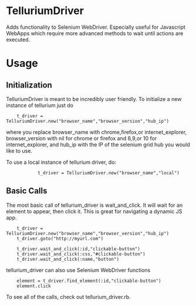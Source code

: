 TelluriumDriver
===============
Adds functionality to Selenium WebDriver. Especially useful for Javascript WebApps which require more advanced methods to wait until actions are executed. 

Usage
===============
Initialization
---------------
TelluriumDriver is meant to be incredibly user friendly. To initialize a new instance of tellurium just do

		t_driver = TelluriumDriver.new("browser_name","browser_version","hub_ip")

where you replace browser_name with chrome,firefox,or internet_explorer, browser_version with nil for chrome or firefox and 8,9,or 10 for internet_explorer, and hub_ip with the IP of the selenium grid hub you would like to use.

To use a local instance of tellurium driver, do:

       	       	t_driver = TelluriumDriver.new("browser_name","local")

Basic Calls
--------------
The most basic call of tellurium_driver is wait_and_click. It will wait for an element to appear, then click it. This is great for navigating a dynamic JS app. 

		t_driver = TelluriumDriver.new("browser_name","browser_version","hub_ip")
		t_driver.goto("http://myurl.com")

		t_driver.wait_and_click(:id,"clickable-button")
		t_driver.wait_and_click(:css,"#clickable-button")
		t_driver.wait_and_click(:name,"button")

tellurium_driver can also use Selenium WebDriver functions

		element = t_driver.find_element(:id,"clickable-button")
		element.click

To see all of the calls, check out tellurium_driver.rb. 
		    	       
